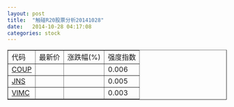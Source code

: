 ```yaml
---
layout: post
title:  "触碰R20股票分析20141028"
date:   2014-10-28 04:17:08
categories: stock
---
```

<script type="text/javascript">
var stockList = []
stockList.push('gb_coup');
stockList.push('gb_jns');
stockList.push('gb_vimc');
</script>

<table border="1">
 <tr>
 <td>代码</td>
  <td>最新价</td>
  <td>涨跌幅(%)</td>
 <td>强度指数</td>
</tr>
  <tr id="coup"><td><a href="http://stock.finance.sina.com.cn/usstock/quotes/COUP.html" target="_blank">COUP</a></td><td></td><td></td><td>0.006</td></tr>
  <tr id="jns"><td><a href="http://stock.finance.sina.com.cn/usstock/quotes/JNS.html" target="_blank">JNS</a></td><td></td><td></td><td>0.005</td></tr>
  <tr id="vimc"><td><a href="http://stock.finance.sina.com.cn/usstock/quotes/VIMC.html" target="_blank">VIMC</a></td><td></td><td></td><td>0.003</td></tr>
</table>
